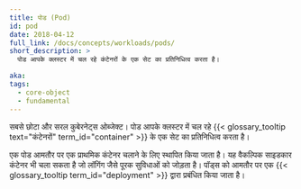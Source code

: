 ```yaml
---
title: पोड (Pod)
id: pod
date: 2018-04-12
full_link: /docs/concepts/workloads/pods/
short_description: >
  पोड आपके क्लस्टर में चल रहे कंटेनरों के एक सेट का प्रतिनिधित्व करता है।

aka:
tags:
  - core-object
  - fundamental
---
```


सबसे छोटा और सरल कुबेरनेट्स ओब्जेक्ट। पोड आपके क्लस्टर में चल रहे {{< glossary_tooltip text="कंटेनरों" term_id="container" >}} के एक सेट का प्रतिनिधित्व करता है।

<!--more-->

एक पोड आमतौर पर एक प्राथमिक कंटेनर चलाने के लिए स्थापित किया जाता है। यह वैकल्पिक साइडकार कंटेनर भी चला सकता है जो लॉगिंग जैसे पूरक सुविधाओं को जोड़ता है। पॉड्स को आमतौर पर एक {{< glossary_tooltip term_id="deployment" >}} द्वारा प्रबंधित किया जाता है।
